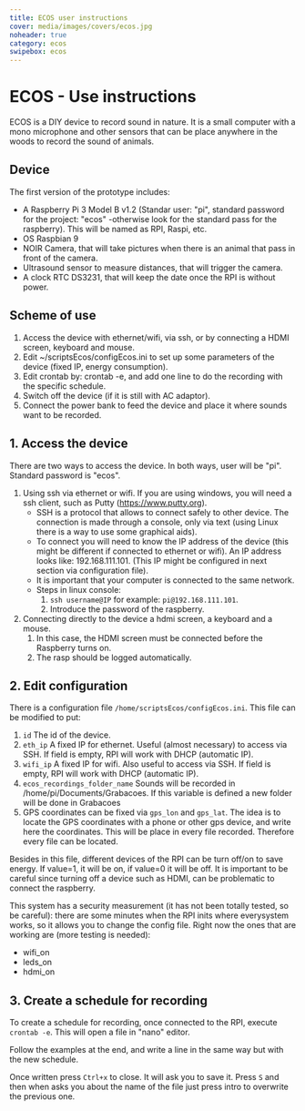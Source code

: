 ```yaml
---
title: ECOS user instructions
cover: media/images/covers/ecos.jpg
noheader: true
category: ecos
swipebox: ecos
---
```

# ECOS - Use instructions
ECOS is a DIY device to record sound in nature. It is a small computer with a mono microphone and other sensors that can be place anywhere in the woods to record the sound of animals. 
## Device 
The first version of the prototype includes: 
  * A Raspberry Pi 3 Model B v1.2 (Standar user: "pi", standard password for the project: "ecos" -otherwise look for the standard pass for the raspberry). This will be named as RPI, Raspi, etc. 
  * OS Raspbian 9
  * NOIR Camera, that will take pictures when there is an animal that pass in front of the camera. 
  * Ultrasound sensor to measure distances, that will trigger the camera. 
  * A clock RTC DS3231, that will keep the date once the RPI is without power. 

## Scheme of use
1. Access the device with ethernet/wifi, via ssh, or by connecting a HDMI screen, keyboard and mouse. 
2. Edit ~/scriptsEcos/configEcos.ini to set up some parameters of the device (fixed IP, energy consumption).
3. Edit crontab by: crontab -e, and add one line to do the recording with the specific schedule. 
4. Switch off the device (if it is still with AC adaptor).
5. Connect the power bank to feed the device and place it where sounds want to be recorded. 

## 1. Access the device
There are two ways to access the device. In both ways, user will be "pi". Standard password is "ecos".
1. Using ssh via ethernet or wifi. If you are using windows, you will need a ssh client, such as Putty (https://www.putty.org).
   - SSH is a protocol that allows to connect safely to other device. The connection is made through a console, only via text (using Linux there is a way to use some graphical aids). 
   - To connect you will need to know the IP address of the device (this might be different if connected to ethernet or wifi). An IP address looks like: 192.168.111.101. (This IP might be configured in next section via configuration file).
   - It is important that your computer is connected to the same network. 
   - Steps in linux console: 
     1. `ssh username@IP` for example: `pi@192.168.111.101`.
     2. Introduce the password of the raspberry. 
2. Connecting directly to the device a hdmi screen, a keyboard and a mouse. 
   1. In this case, the HDMI screen must be connected before the Raspberry turns on. 
   2. The rasp should be logged automatically. 

## 2. Edit configuration
There is a configuration file `/home/scriptsEcos/configEcos.ini`. This file can be modified to put: 
1. `id` The id of the device.
2. `eth_ip` A fixed IP for ethernet. Useful (almost necessary) to access via SSH. If field is empty, RPI will work with DHCP (automatic IP).
3. `wifi_ip` A fixed IP for wifi.  Also useful to access via SSH. If field is empty, RPI will work with DHCP (automatic IP).
4. `ecos_recordings_folder_name` Sounds will be recorded in /home/pi/Documents/Grabacoes. If this variable is defined a new folder will be done in Grabacoes 
5. GPS coordinates can be fixed via `gps_lon` and `gps_lat`. The idea is to locate the GPS coordinates with a phone or other gps device, and write here the coordinates. This will be place in every file recorded. Therefore every file can be located. 

Besides in this file, different devices of the RPI can be turn off/on to save energy. If value=1, it will be on, if value=0 it will be off. It is important to be careful since turning off a device such as HDMI, can be problematic to connect the raspberry. 

This system has a security measurement (it has not been totally tested, so be careful): there are some minutes when the RPI inits where everysystem works, so it allows you to change the config file. Right now the ones that are working are (more testing is needed):
  * wifi_on
  * leds_on
  * hdmi_on

## 3. Create a schedule for recording
To create a schedule for recording, once connected to the RPI, execute `crontab -e`. This will open a file in "nano" editor. 

Follow the examples at the end, and write a line in the same way but with the new schedule. 

Once written press `Ctrl+x` to close. It will ask you to save it. Press `S` and then when asks you about the name of the file just press intro to overwrite the previous one. 
